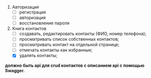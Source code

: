 1. Авторизация
    - [ ] регистрация
    - [ ] авторизация
    - [ ] восстановление пароля
    
2. Книга контактов
    -[ ] создавать, редактировать контакты (ФИО, номер телефона);
    -[ ] просматривать список собственных контактов;
    -[ ] просматривать контакт на отдельной странице;
    -[ ] отмечать контакты как избранные;
    -[x] удалять контакты; 
 
**должно быть api для crud контактов с описанием api с помощью Swagger.** 
